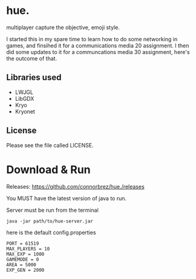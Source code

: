 hue.
===============

multiplayer capture the objective, emoji style.

I started this in my spare time to learn how to do some networking in games, and finsihed it for a communications media 20 assignment. I then did some updates to it for a communcations media 30 assignment, here's the outcome of that.

Libraries used
---------------
* LWJGL
* LibGDX
* Kryo
* Kryonet


License
-------------
Please see the file called LICENSE.

Download & Run
===============
Releases: https://github.com/connorbrez/hue./releases

You MUST have the latest version of java to run.

Server must be run from the terminal
```
java -jar path/to/hue-server.jar
```

here is the default config.properties
```
PORT = 61519
MAX_PLAYERS = 10
MAX_EXP = 1000
GAMEMODE = 0
AREA = 5000
EXP_GEN = 2000
```

